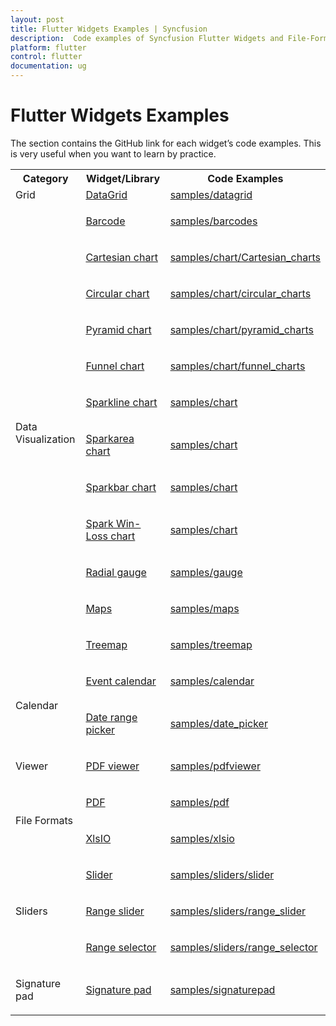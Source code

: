 ```yaml
---
layout: post
title: Flutter Widgets Examples | Syncfusion
description:  Code examples of Syncfusion Flutter Widgets and File-Format (Excel and PDF) Libraries. |Syncfusion Flutter Widgets|
platform: flutter
control: flutter
documentation: ug
---
```


# Flutter Widgets Examples

The section contains the GitHub link for each widget’s code examples. This is very useful when you want to learn by practice.

<table>
<tr>
<th>Category</th>
<th>Widget/Library</th>
<th>Code Examples</th>
</tr>

<tr>
<td>Grid</td>
<td><a href = "https://help.syncfusion.com/flutter/datagrid/overview">DataGrid</a></td>
<td><a href="https://github.com/syncfusion/flutter-examples/tree/master/lib/samples/datagrid">samples/datagrid</a></td>
</tr>
<tr>

<td rowspan="12">

<p>Data Visualization</p>
</td>

<td><p><a href="https://help.syncfusion.com/flutter/barcode/overview">Barcode</a></p></td>
<td><p><a href="https://github.com/syncfusion/flutter-examples/tree/master/lib/samples/barcodes">samples/barcodes</a></p></td>
</tr>

<tr>
<td><p><a href="https://help.syncfusion.com/flutter/cartesian-charts/overview">Cartesian chart</a></p></td>
<td><p><a href="https://github.com/syncfusion/flutter-examples/tree/master/lib/samples/chart/cartesian_charts">samples/chart/Cartesian_charts</a></p></td>
</tr>

<tr>
<td><p><a href="https://help.syncfusion.com/flutter/circular-charts/overview"> Circular chart</a></p></td>
<td><p><a href="https://github.com/syncfusion/flutter-examples/tree/master/lib/samples/chart/circular_charts">samples/chart/circular_charts</a></p></td>
</tr>

<tr>
<td><p><a href="https://help.syncfusion.com/flutter/pyramid-chart/overview">Pyramid chart</a></p></td>
<td><p><a href="https://github.com/syncfusion/flutter-examples/tree/master/lib/samples/chart/pyramid_charts">samples/chart/pyramid_charts</a></p></td>
</tr>

<tr>
<td><p><a href="https://help.syncfusion.com/flutter/funnel-chart/overview">Funnel chart</a></p></td>
<td><p><a href="https://github.com/syncfusion/flutter-examples/tree/master/lib/samples/chart/funnel_charts">samples/chart/funnel_charts</a></p></td>
</tr>

<tr>
<td><p><a href="https://help.syncfusion.com/flutter/sparkcharts/overview">Sparkline chart</a></p></td>
<td><p><a href="https://github.com/syncfusion/flutter-examples/tree/master/lib/samples/sparkline">samples/chart</a></p></td>
</tr>

<tr>
<td><p><a href="https://help.syncfusion.com/flutter/sparkcharts/overview">Sparkarea chart</a></p></td>
<td><p><a href="https://github.com/syncfusion/flutter-examples/tree/master/lib/samples/sparkline">samples/chart</a></p></td>
</tr>

<tr>
<td><p><a href="https://help.syncfusion.com/flutter/sparkcharts/overview">Sparkbar chart</a></p></td>
<td><p><a href="https://github.com/syncfusion/flutter-examples/tree/master/lib/samples/sparkline">samples/chart</a></p></td>
</tr>

<tr>
<td><p><a href="https://help.syncfusion.com/flutter/sparkcharts/overview">Spark Win-Loss chart</a></p></td>
<td><p><a href="https://github.com/syncfusion/flutter-examples/tree/master/lib/samples/sparkline">samples/chart</a></p></td>
</tr>

<tr>
<td><p><a href="https://help.syncfusion.com/flutter/radial-gauge/overview">Radial gauge</a></p></td>
<td><p><a href="https://github.com/syncfusion/flutter-examples/tree/master/lib/samples/gauge">samples/gauge</a></p>
</td>
</tr>

<tr>
<td><p><a href="https://help.syncfusion.com/flutter/maps/overview">Maps</a></p></td>
<td><p><a href="https://github.com/syncfusion/flutter-examples/tree/master/lib/samples/maps">samples/maps</a></p></td>
</tr>

<tr>
<td><p><a href="https://help.syncfusion.com/flutter/treemap/overview">Treemap</a></p></td>
<td><p><a href="https://github.com/syncfusion/flutter-examples/tree/master/lib/samples/treemap">samples/treemap</a></p></td>
</tr>

<tr>
<td rowspan="2"><p>Calendar</p></td>
<td><p><a href="http://172.16.0.76/flutter/calendar/overview">Event calendar</a></p></td>
<td><p><a href="https://github.com/syncfusion/flutter-examples/tree/master/lib/samples/calendar">samples/calendar</a></p></td>
</tr>

<tr>
<td><p><a href="http://172.16.0.76/flutter/daterangepicker/overview">Date range picker</a></p></td>
<td><p><a href="https://github.com/syncfusion/flutter-examples/tree/master/lib/samples/date_picker">samples/date_picker</a></p>
</td>
</tr>

<tr>
<td><p>Viewer</p></td>
<td><p><a href="http://172.16.0.76/flutter/pdf-viewer/overview">PDF viewer</a></p></td>
<td><p><a href="https://github.com/syncfusion/flutter-examples/tree/master/lib/samples/pdf_viewer">samples/pdfviewer</a></p>
</td></tr>

<tr>
<td rowspan="2"><p>File Formats</p></td>
<td><p><a href="https://help.syncfusion.com/flutter/pdf/overview">PDF</a></p></td>
<td><p><a href="https://github.com/syncfusion/flutter-examples/tree/master/lib/samples/pdf">samples/pdf</a></p></td>
</tr>

<tr>
<td><p><a href="https://help.syncfusion.com/flutter/xlsio/overview">XlsIO</a></p></td>
<td><p><a href="https://github.com/syncfusion/flutter-examples/tree/master/lib/samples/xlsio">samples/xlsio</a></p></td>
</tr>

<tr>
<td rowspan="3"><p>Sliders</p></td>
<td><p><a href="https://help.syncfusion.com/flutter/slider/overview">Slider</a></p></td>
<td><p><a href="https://github.com/syncfusion/flutter-examples/tree/master/lib/samples/sliders/slider">samples/sliders/slider</a></p>
</td>
</tr>

<tr>
<td><p><a href="https://help.syncfusion.com/flutter/range-slider/overview">Range slider</a></p></td>
<td><p><a href="https://github.com/syncfusion/flutter-examples/tree/master/lib/samples/sliders/range_slider">samples/sliders/range_slider</a></p>
</td>
</tr>

<tr>
<td><p><a href="https://help.syncfusion.com/flutter/range-selector/overview">Range selector</a></p></td>
<td><p><a href="https://github.com/syncfusion/flutter-examples/tree/master/lib/samples/sliders/range_selector">samples/sliders/range_selector</a></p></td>
</tr>

<tr>
<td><p>Signature pad</p></td>
<td><p><a href="https://help.syncfusion.com/flutter/signaturepad/overview">Signature pad</a></p></td>
<td><p><a href="https://github.com/syncfusion/flutter-examples/tree/master/lib/samples/signature_pad">samples/signaturepad</a></p></td>
</tr>

</table>
